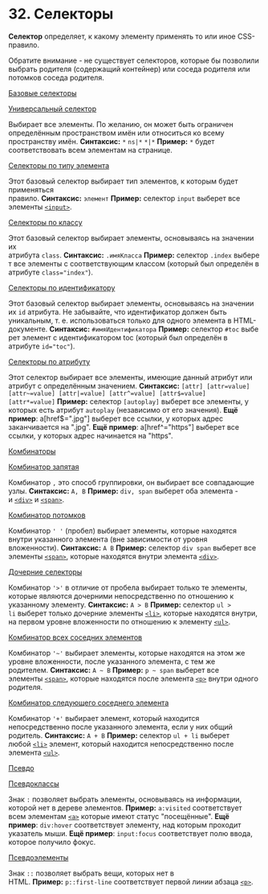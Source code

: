 # 32. Селекторы

**Селектор** определяет, к какому элементу применять то или иное CSS-правило.

Обратите внимание - не существует селекторов, которые бы позволили выбрать родителя (содержащий контейнер) или соседа родителя или потомков соседа родителя.

[Базовые селекторы](https://developer.mozilla.org/ru/docs/Web/CSS/CSS_Selectors#%D0%B1%D0%B0%D0%B7%D0%BE%D0%B2%D1%8B%D0%B5_%D1%81%D0%B5%D0%BB%D0%B5%D0%BA%D1%82%D0%BE%D1%80%D1%8B)

[Универсальный селектор](https://developer.mozilla.org/ru/docs/Web/CSS/Universal_selectors)

Выбирает все элементы. По желанию, он может быть ограничен определённым пространством имён или относиться ко всему пространству имён. **Синтаксис:** `*` `ns|*` `*|*` **Пример:** `*` будет соответствовать всем элементам на странице.

[Селекторы по типу элемента](https://developer.mozilla.org/ru/docs/Web/CSS/Type_selectors)

Этот базовый селектор выбирает тип элементов, к которым будет применяться правило. **Синтаксис:** `элемент` **Пример:** селектор `input` выберет все элементы [`<input>`](https://developer.mozilla.org/ru/docs/Web/HTML/Element/Input).

[Селекторы по классу](https://developer.mozilla.org/ru/docs/Web/CSS/Class_selectors)

Этот базовый селектор выбирает элементы, основываясь на значении их атрибута `class`. **Синтаксис:** `.имяКласса` **Пример:** селектор `.index` выберет все элементы с соответствующим классом (который был определён в атрибуте `class="index"`).

[Селекторы по идентификатору](https://developer.mozilla.org/ru/docs/Web/CSS/ID_selectors)

Этот базовый селектор выбирает элементы, основываясь на значении их `id` атрибута. Не забывайте, что идентификатор должен быть уникальным, т. е. использоваться только для одного элемента в HTML-документе. **Синтаксис:** `#имяИдентификатора` **Пример:** селектор `#toc` выберет элемент с идентификатором toc (который был определён в атрибуте `id="toc"`).

[Селекторы по атрибуту](https://developer.mozilla.org/ru/docs/Web/CSS/Attribute_selectors)

Этот селектор выбирает все элементы, имеющие данный атрибут или атрибут с определённым значением. **Синтаксис:** `[attr] [attr=value] [attr~=value] [attr|=value] [attr^=value] [attr$=value] [attr*=value]` **Пример:** селектор `[autoplay]` выберет все элементы, у которых есть атрибут `autoplay` (независимо от его значения). **Ещё пример**: a[href$=".jpg"] выберет все ссылки, у которых адрес заканчивается на ".jpg". **Ещё пример**: a[href^="https"] выберет все ссылки, у которых адрес начинается на "https".

[Комбинаторы](https://developer.mozilla.org/ru/docs/Web/CSS/CSS_Selectors#%D0%BA%D0%BE%D0%BC%D0%B1%D0%B8%D0%BD%D0%B0%D1%82%D0%BE%D1%80%D1%8B)

[Комбинатор запятая](https://developer.mozilla.org/ru/docs/Web/CSS/Comma_combinator "This is a link to an unwritten page")

Комбинатор `,` это способ группировки, он выбирает все совпадающие узлы. **Синтаксис:** `A, B` **Пример:** `div, span` выберет оба элемента - и [`<div>`](https://developer.mozilla.org/ru/docs/Web/HTML/Element/div) и [`<span>`](https://developer.mozilla.org/ru/docs/Web/HTML/Element/span).

[Комбинатор потомков](https://developer.mozilla.org/ru/docs/Web/CSS/Descendant_combinator)

Комбинатор `' '` (пробел) выбирает элементы, которые находятся внутри указанного элемента (вне зависимости от уровня вложенности). **Синтаксис:** `A B` **Пример:** селектор `div span` выберет все элементы [`<span>`](https://developer.mozilla.org/ru/docs/Web/HTML/Element/span), которые находятся внутри элемента [`<div>`](https://developer.mozilla.org/ru/docs/Web/HTML/Element/div).

[Дочерние селекторы](https://developer.mozilla.org/ru/docs/Web/CSS/Child_combinator)

Комбинатор `'>'` в отличие от пробела выбирает только те элементы, которые являются дочерними непосредственно по отношению к указанному элементу. **Синтаксис:** `A > B` **Пример:** селектор `ul > li` выберет только дочерние элементы [`<li>`](https://developer.mozilla.org/ru/docs/Web/HTML/Element/li), которые находятся внутри, на первом уровне вложенности по отношению к элементу [`<ul>`](https://developer.mozilla.org/ru/docs/Web/HTML/Element/ul).

[Комбинатор всех соседних элементов](https://developer.mozilla.org/ru/docs/Web/CSS/General_sibling_combinator)

Комбинатор `'~'` выбирает элементы, которые находятся на этом же уровне вложенности, после указанного элемента, с тем же родителем. **Синтаксис:** `A ~ B` **Пример:** `p ~ span` выберет все элементы [`<span>`](https://developer.mozilla.org/ru/docs/Web/HTML/Element/span), которые находятся после элемента [`<p>`](https://developer.mozilla.org/ru/docs/Web/HTML/Element/p) внутри одного родителя.

[Комбинатор следующего соседнего элемента](https://developer.mozilla.org/ru/docs/Web/CSS/Adjacent_sibling_combinator)

Комбинатор `'+'` выбирает элемент, который находится непосредственно после указанного элемента, если у них общий родитель. **Синтаксис:** `A + B` **Пример:** селектор `ul + li` выберет любой [`<li>`](https://developer.mozilla.org/ru/docs/Web/HTML/Element/li) элемент, который находится непосредственно после элемента [`<ul>`](https://developer.mozilla.org/ru/docs/Web/HTML/Element/ul).

[Псевдо](https://developer.mozilla.org/ru/docs/Web/CSS/CSS_Selectors#%D0%BF%D1%81%D0%B5%D0%B2%D0%B4%D0%BE)

[Псевдоклассы](https://developer.mozilla.org/ru/docs/Web/CSS/Pseudo-classes)

Знак `:` позволяет выбрать элементы, основываясь на информации, которой нет в дереве элементов. **Пример:** `a:visited` соответствует всем элементам [`<a>`](https://developer.mozilla.org/ru/docs/Web/HTML/Element/A) которые имеют статус "посещённые". **Ещё пример**: `div:hover` соответствует элементу, над которым проходит указатель мыши. **Ещё пример**: `input:focus` соответствует полю ввода, которое получило фокус.

[Псевдоэлементы](https://developer.mozilla.org/ru/docs/Web/CSS/Pseudo-elements)

Знак `::` позволяет выбрать вещи, которых нет в HTML. **Пример:** `p::first-line` соответствует первой линии абзаца [`<p>`](https://developer.mozilla.org/ru/docs/Web/HTML/Element/p).
